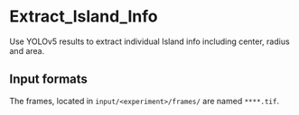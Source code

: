 # Extract_Island_Info
Use YOLOv5 results to extract individual Island info including center, radius and area.

## Input formats

The frames, located in `input/<experiment>/frames/` are named `****.tif`.